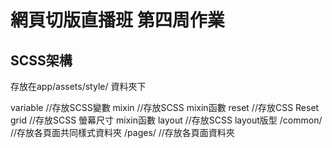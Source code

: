 # 網頁切版直播班 第四周作業

## SCSS架構
存放在app/assets/style/ 資料夾下

variable //存放SCSS變數
mixin    //存放SCSS mixin函數
reset    //存放CSS Reset
grid     //存放SCSS 螢幕尺寸 mixin函數
layout   //存放SCSS layout版型
  /common/ //存放各頁面共同樣式資料夾
  /pages/  //存放各頁面資料夾
